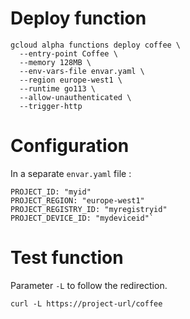 # Deploy function

    gcloud alpha functions deploy coffee \
      --entry-point Coffee \
      --memory 128MB \
      --env-vars-file envar.yaml \
      --region europe-west1 \
      --runtime go113 \
      --allow-unauthenticated \
      --trigger-http
      
# Configuration

In a separate `envar.yaml` file :

    PROJECT_ID: "myid"
    PROJECT_REGION: "europe-west1"
    PROJECT_REGISTRY_ID: "myregistryid"
    PROJECT_DEVICE_ID: "mydeviceid"`
    
# Test function

Parameter `-L` to follow the redirection.

    curl -L https://project-url/coffee